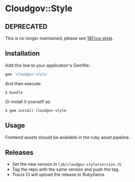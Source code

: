 # Cloudgov::Style

## DEPRECATED
This is no longer maintained, please see [18F/cg-style](https://github.com/18F/cg-style).

## Installation

Add this line to your application's Gemfile:

```ruby
gem 'cloudgov-style'
```

And then execute:

    $ bundle

Or install it yourself as:

    $ gem install cloudgov-style

## Usage

Frontend assets should be available in the ruby asset pipeline.

## Releases

- Set the new version in `lib/cloudgov-style/version.rb`
- Tag the repo with the same version and push the tag.
- Travis CI will upload the release to RubyGems
